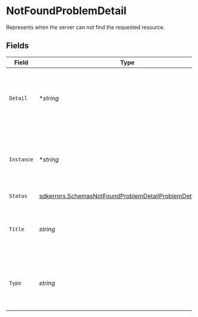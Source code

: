# NotFoundProblemDetail

Represents when the server can not find the requested resource.


## Fields

| Field                                                                                                                               | Type                                                                                                                                | Required                                                                                                                            | Description                                                                                                                         |
| ----------------------------------------------------------------------------------------------------------------------------------- | ----------------------------------------------------------------------------------------------------------------------------------- | ----------------------------------------------------------------------------------------------------------------------------------- | ----------------------------------------------------------------------------------------------------------------------------------- |
| `Detail`                                                                                                                            | **string*                                                                                                                           | :heavy_minus_sign:                                                                                                                  | A human-readable explanation specific to this occurrence of the problem.                                                            |
| `Instance`                                                                                                                          | **string*                                                                                                                           | :heavy_minus_sign:                                                                                                                  | A URI reference that identifies the specific occurrence of the problem.                                                             |
| `Status`                                                                                                                            | [sdkerrors.SchemasNotFoundProblemDetailProblemDetailStatus](../../models/errors/schemasnotfoundproblemdetailproblemdetailstatus.md) | :heavy_check_mark:                                                                                                                  | N/A                                                                                                                                 |
| `Title`                                                                                                                             | *string*                                                                                                                            | :heavy_check_mark:                                                                                                                  | A short, human-readable summary of the problem type.                                                                                |
| `Type`                                                                                                                              | *string*                                                                                                                            | :heavy_check_mark:                                                                                                                  | A URI reference that identifies the problem type.                                                                                   |